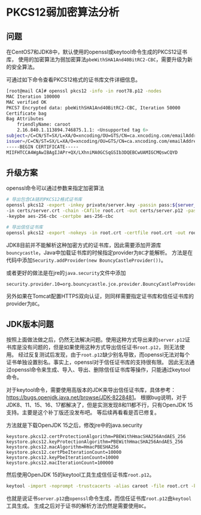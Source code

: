 # PKCS12弱加密算法分析

## 问题
在CentOS7和JDK8中，默认使用的openssl或keytool命令生成的PKCS12证书库，
使用的加密算法为弱加密算法`pbeWithSHA1And40BitRC2-CBC`，需要升级为新的安全算法。

可通过如下命令查看PKCS12格式的证书库文件详细信息。
```bash
[root@mail CA]# openssl pkcs12 -info -in root78.p12 -nodes
MAC Iteration 100000
MAC verified OK
PKCS7 Encrypted data: pbeWithSHA1And40BitRC2-CBC, Iteration 50000
Certificate bag
Bag Attributes
    friendlyName: caroot
    2.16.840.1.113894.746875.1.1: <Unsupported tag 6>
subject=/C=CN/ST=SX/L=XA/O=xncoding/OU=GTS/CN=ca.xncoding.com/emailAddress=ca@xncoding.com
issuer=/C=CN/ST=SX/L=XA/O=xncoding/OU=GTS/CN=ca.xncoding.com/emailAddress=ca@xncoding.com
-----BEGIN CERTIFICATE-----
MIIFHTCCA4WgAwIBAgIJAPr+QX/LXhniMA0GCSqGSIb3DQEBCwUAMIGCMQswCQYD
```

## 升级方案
openssl命令可以通过参数来指定加密算法
```bash
# 导出包含CA链的PKCS12格式证书库
openssl pkcs12 -export -inkey private/server.key -passin pass:${server_key_password} \
-in certs/server.crt -chain -CAfile root.crt -out certs/server.p12 -password pass:${server_p12_password} \
-keypbe aes-256-cbc -certpbe aes-256-cbc

# 导出信任证书库
openssl pkcs12 -export -nokeys -in root.crt -certfile root.crt -out root.p12 -certpbe AES-256-CBC
```

JDK8目前并不能解析这种加密方式的证书库，因此需要添加开源库`bouncycastle`，Java中加载证书库的时候指定provider为`BC`才能解析。
方法是在代码中添加`Security.addProvider(new BouncyCastleProvider())`。

或者更好的做法是在jre的`java.security`文件中添加
```
security.provider.10=org.bouncycastle.jce.provider.BouncyCastleProvider
```

另外如果在Tomcat配置HTTPS双向认证，则同样需要指定证书库和信任证书库的provider为`BC`。

## JDK版本问题
按照上面做法做之后，仍然无法解决问题。使用这种方式导出来的`server.p12`证书库是没有问题的，但是如果使用这种方式导出信任证书`root.p12`，则无法使用。
经过反复测试后发现，由于`root.p12`缺少别名导致，而openssl无法对每个证书单独设置别名。事实上，openssl对于信任证书库的支持很有限。
因此无法通过openssl命令来生成、导入、导出、删除信任证书库等操作，只能通过keytool命令。

对于keytool命令，需要使用高版本的JDK来导出信任证书库，具体参考：<https://bugs.openjdk.java.net/browse/JDK-8228481>。
根据bug说明，对于JDK8、11、15、16、17都解决了，但是实测发现8和11都不行，只有OpenJDK 15支持。主要是这个补丁版还没发布吧。
等后续再看看是否已修复。

方法就是下载OpenJDK 15之后，修改jre中的java.security
```
keystore.pkcs12.certProtectionAlgorithm=PBEWithHmacSHA256AndAES_256
keystore.pkcs12.keyProtectionAlgorithm=PBEWithHmacSHA256AndAES_256
keystore.pkcs12.macAlgorithm=HmacPBESHA256
keystore.pkcs12.certPbeIterationCount=10000
keystore.pkcs12.keyPbeIterationCount=10000
keystore.pkcs12.macIterationCount=100000
```

然后使用OpenJDK 15的keytool工具生成信任证书库`root.p12`。
```bash
keytool -import -noprompt -trustcacerts -alias caroot -file root.crt -keystore root.p12 -storetype PKCS12
```

也就是说证书`server.p12`由`openssl`命令生成，而信任证书库`root.p12`由`keytool`工具生成。
生成之后对于证书的解析方法仍然是需要使用`BC`。


